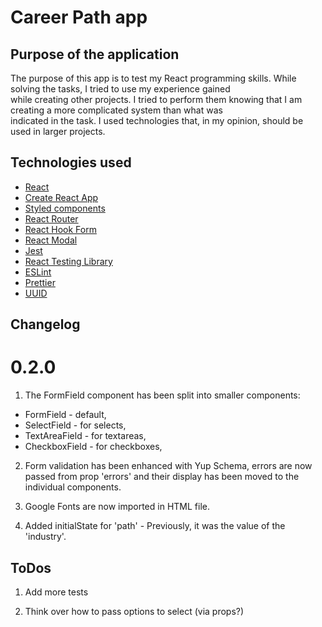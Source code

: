 # Career Path app

## Purpose of the application

The purpose of this app is to test my React programming skills. While solving the tasks, I tried to use my experience gained <br> while creating other projects. I tried to perform them knowing that I am creating a more complicated system than what was<br> indicated in the task.
I used technologies that, in my opinion, should be used in larger projects.

## Technologies used

- [React](https://reactjs.org/)
- [Create React App](https://create-react-app.dev/)
- [Styled components](https://styled-components.com/)
- [React Router](https://reactrouter.com/)
- [React Hook Form](https://react-hook-form.com/)
- [React Modal](https://github.com/reactjs/react-modal)
- [Jest](https://jestjs.io/)
- [React Testing Library](https://testing-library.com/)
- [ESLint](https://eslint.org/)
- [Prettier](https://prettier.io/)
- [UUID](https://github.com/uuidjs/uuid)

## Changelog

# 0.2.0

1. The FormField component has been split into smaller components:

- FormField - default,
- SelectField - for selects,
- TextAreaField - for textareas,
- CheckboxField - for checkboxes,

2. Form validation has been enhanced with Yup Schema, errors are now passed from prop 'errors' and their display has been moved to the individual components.

3. Google Fonts are now imported in HTML file.

4. Added initialState for 'path' - Previously, it was the value of the 'industry'.

## ToDos

1. Add more tests

2. Think over how to pass options to select (via props?)
